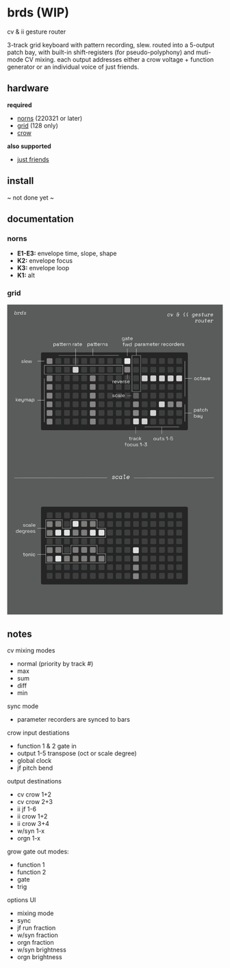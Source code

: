 # brds (WIP)

cv & ii gesture router

3-track grid keyboard with pattern recording, slew. routed into a 5-output patch bay, with built-in shift-registers (for pseudo-polyphony) and muti-mode CV mixing. each output addresses either a crow voltage + function generator or an individual voice of just friends.

## hardware

**required**

- [norns](https://github.com/p3r7/awesome-monome-norns) (220321 or later)
- [grid](https://monome.org/docs/grid/) (128 only)
- [crow](https://monome.org/docs/crow/)

**also supported**

- [just friends](https://www.whimsicalraps.com/products/just-friends?variant=5586981781533)

## install

~ not done yet ~

## documentation

### norns

- **E1-E3:** envelope time, slope, shape
- **K2:** envelope focus
- **K3:** envelope loop
- **K1:** alt

### grid

![brds grid docs](doc/brds.png)

## notes

cv mixing modes
- normal (priority by track #)
- max
- sum
- diff
- min

sync mode
- parameter recorders are synced to bars

crow input destiations
- function 1 & 2 gate in
- output 1-5 transpose (oct or scale degree)
- global clock
- jf pitch bend

output destinations
- cv crow 1+2
- cv crow 2+3
- ii jf 1-6
- ii crow 1+2
- ii crow 3+4
- w/syn 1-x
- orgn 1-x

grow gate out modes:
- function 1
- function 2
- gate
- trig

options UI
- mixing mode
- sync
- jf run fraction
- w/syn fraction
- orgn fraction
- w/syn brightness
- orgn brightness
